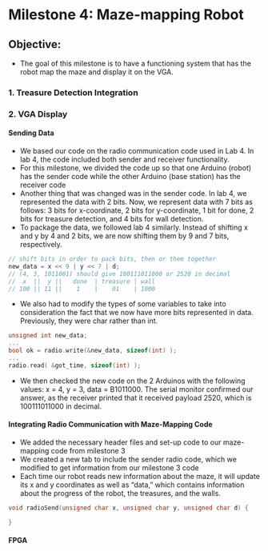 # Milestone 4: Maze-mapping Robot

## Objective: 
* The goal of this milestone is to have a functioning system that has the robot map the maze and display it on the VGA.

### 1. Treasure Detection Integration

### 2. VGA Display
#### Sending Data
* We based our code on the radio communication code used in Lab 4. In lab 4, the code included both sender and receiver functionality.
* For this milestone, we divided the code up so that one Arduino (robot) has the sender code while the other Arduino (base station) has the receiver code
* Another thing that was changed was in the sender code. In lab 4, we represented the data with 2 bits. Now, we represent data with 7 bits as follows: 3 bits for x-coordinate, 2 bits for y-coordinate, 1 bit for done, 2 bits for treasure detection, and 4 bits for wall detection.
* To package the data, we followed lab 4 similarly. Instead of shifting x and y by 4 and 2 bits, we are now shifting them by 9 and 7 bits, respectively.

```c
// shift bits in order to pack bits, then or them together
new_data = x << 9 | y << 7 | d;
// (4, 3, 1011001) should give 100111011000 or 2520 in decimal
//  x  ||  y ||   done  | treasure | wall
// 100 || 11 ||    1    |    01    | 1000

```

* We also had to modify the types of some variables to take into consideration the fact that we now have more bits represented in data. Previously, they were char rather than int.

```c
unsigned int new_data;
...
bool ok = radio.write(&new_data, sizeof(int) );
...
radio.read( &got_time, sizeof(int) );
```

* We then checked the new code on the 2 Arduinos with the following values: x = 4, y = 3, data = B1011000. The serial monitor confirmed our answer, as the receiver printed that it received payload 2520, which is 100111011000 in decimal. 

#### Integrating Radio Communication with Maze-Mapping Code
* We added the necessary header files and set-up code to our maze-mapping code from milestone 3
* We created a new tab to include the sender radio code, which we modified to get information from our milestone 3 code
* Each time our robot reads new information about the maze, it will update its x and y coordinates as well as “data,” which contains information about the progress of the robot, the treasures, and the walls.  

```c
void radioSend(unsigned char x, unsigned char y, unsigned char d) {

}
```

#### FPGA


